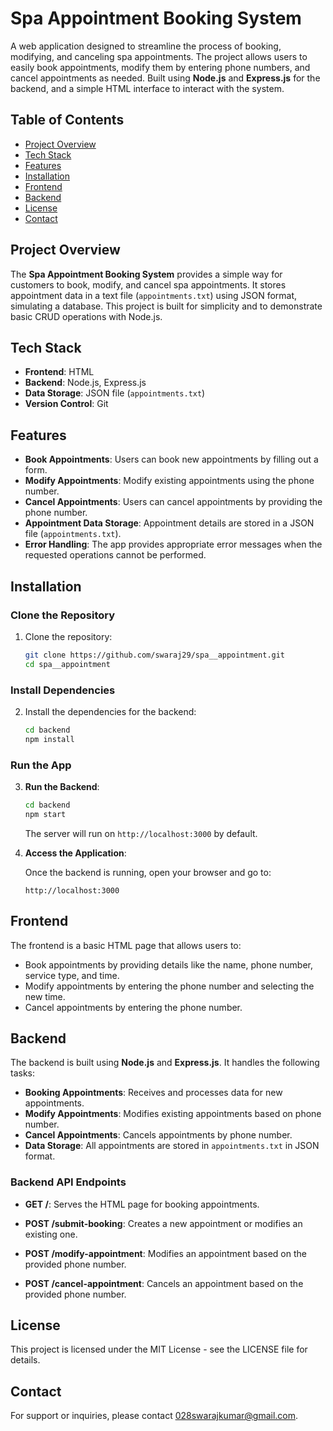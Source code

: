 # Spa Appointment Booking System

A web application designed to streamline the process of booking, modifying, and canceling spa appointments. The project allows users to easily book appointments, modify them by entering phone numbers, and cancel appointments as needed. Built using **Node.js** and **Express.js** for the backend, and a simple HTML interface to interact with the system.

## Table of Contents

- [Project Overview](#project-overview)
- [Tech Stack](#tech-stack)
- [Features](#features)
- [Installation](#installation)
- [Frontend](#frontend)
- [Backend](#backend)
- [License](#license)
- [Contact](#contact)

## Project Overview

The **Spa Appointment Booking System** provides a simple way for customers to book, modify, and cancel spa appointments. It stores appointment data in a text file (`appointments.txt`) using JSON format, simulating a database. This project is built for simplicity and to demonstrate basic CRUD operations with Node.js.

## Tech Stack

- **Frontend**: HTML
- **Backend**: Node.js, Express.js
- **Data Storage**: JSON file (`appointments.txt`)
- **Version Control**: Git

## Features

- **Book Appointments**: Users can book new appointments by filling out a form.
- **Modify Appointments**: Modify existing appointments using the phone number.
- **Cancel Appointments**: Users can cancel appointments by providing the phone number.
- **Appointment Data Storage**: Appointment details are stored in a JSON file (`appointments.txt`).
- **Error Handling**: The app provides appropriate error messages when the requested operations cannot be performed.

## Installation

### Clone the Repository

1. Clone the repository:
    ```sh
    git clone https://github.com/swaraj29/spa__appointment.git
    cd spa__appointment
    ```

### Install Dependencies

2. Install the dependencies for the backend:
    ```sh
    cd backend
    npm install
    ```

### Run the App

3. **Run the Backend**:
    ```sh
    cd backend
    npm start
    ```

    The server will run on `http://localhost:3000` by default.

4. **Access the Application**:

    Once the backend is running, open your browser and go to:
    ```
    http://localhost:3000
    ```

## Frontend

The frontend is a basic HTML page that allows users to:

- Book appointments by providing details like the name, phone number, service type, and time.
- Modify appointments by entering the phone number and selecting the new time.
- Cancel appointments by entering the phone number.

## Backend

The backend is built using **Node.js** and **Express.js**. It handles the following tasks:

- **Booking Appointments**: Receives and processes data for new appointments.
- **Modify Appointments**: Modifies existing appointments based on phone number.
- **Cancel Appointments**: Cancels appointments by phone number.
- **Data Storage**: All appointments are stored in `appointments.txt` in JSON format.

### Backend API Endpoints

- **GET /**: Serves the HTML page for booking appointments.
  
- **POST /submit-booking**: Creates a new appointment or modifies an existing one.
  
- **POST /modify-appointment**: Modifies an appointment based on the provided phone number.
  
- **POST /cancel-appointment**: Cancels an appointment based on the provided phone number.

## License

This project is licensed under the MIT License - see the LICENSE file for details.

## Contact

For support or inquiries, please contact [028swarajkumar@gmail.com](mailto:028swarajkumar@gmail.com).
